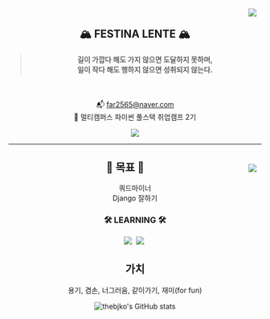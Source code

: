 <div>

<img align="right" style="padding:10px" src="http://mazassumnida.wtf/api/v2/generate_badge?boj=thebjko"/>

<br>
</div>

<div align="center">

## 🏔️ FESTINA LENTE 🏔️

> #### 길이 가깝다 해도 가지 않으면 도달하지 못하며, <br> 일이 작다 해도 행하지 않으면 성취되지 않는다.

<br>

📬 far2565@naver.com  
🚀 멀티캠퍼스 파이썬 풀스택 취업캠프 2기  

<a href="https://velog.io/@thebjko" target="_blank"><img src="https://img.shields.io/badge/Velog-20C997?style=flat-square&logo=Velog&logoColor=white"/></a>

</div>

---

<div align="center">

<img align="right" style="padding:10px" src="https://github-readme-stats.vercel.app/api/top-langs/?username=thebjko&layout=compact&hide=javascript,css,scss&theme=dracula&langs_count=8"/>

## 🎯 목표 🎯

쿼드마이너  
Django 잘하기

### 🛠 LEARNING 🛠

<p>
	<img src="https://img.shields.io/badge/Python-3766AB?style=flat-square&logo=Python&logoColor=white"/></a>&nbsp
	<img src="https://img.shields.io/badge/Django-092E20?style=flat-square&logo=Django&logoColor=white"/></a>&nbsp
</p>


## 가치
용기, 겸손, 너그러움, 같이가기, 재미(for fun)  

![thebjko's GitHub stats](https://github-readme-stats.vercel.app/api?username=thebjko&show_icons=true&theme=radical)

<div align="right" style="width:50%">

  


